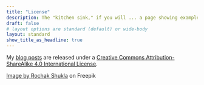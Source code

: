 ```yaml
---
title: "License"
description: The "kitchen sink," if you will ... a page showing examples of type and page elements included in this template.
draft: false
# layout options are standard (default) or wide-body
layout: standard
show_title_as_headline: true
---
```


My [blog posts](/post/) are released under a [Creative Commons Attribution-ShareAlike 4.0 International License](http://creativecommons.org/licenses/by-sa/4.0/).

<center>
<i class="fab fa-creative-commons fa-2x"></i><i class="fab fa-creative-commons-by fa-2x"></i><i class="fab fa-creative-commons-sa fa-2x"></i>
</center>

<a href="https://www.freepik.com/free-vector/environmental-factory-air-pollution-with-text-go-green-hand-drawn-sketch-vector-illustration_31177341.htm#query=clean&position=16&from_view=author&uuid=e1e1046c-281e-4c17-95ad-a564b0bf0a17">Image by Rochak Shukla</a> on Freepik

